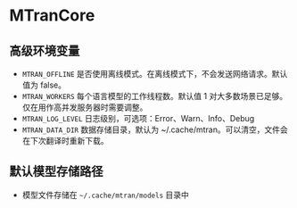 # MTranCore

## 高级环境变量

- `MTRAN_OFFLINE` 是否使用离线模式。在离线模式下，不会发送网络请求。默认值为 false。
- `MTRAN_WORKERS` 每个语言模型的工作线程数。默认值 1 对大多数场景已足够。仅在用作高并发服务器时需要调整。
- `MTRAN_LOG_LEVEL` 日志级别，可选项：Error、Warn、Info、Debug
- `MTRAN_DATA_DIR` 数据存储目录，默认为 ~/.cache/mtran。可以清空，文件会在下次翻译时重新下载。

## 默认模型存储路径

- 模型文件存储在 `~/.cache/mtran/models` 目录中
